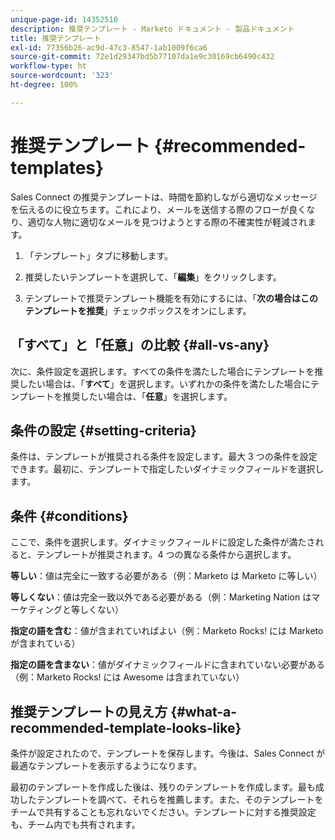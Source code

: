 ```yaml
---
unique-page-id: 14352510
description: 推奨テンプレート - Marketo ドキュメント - 製品ドキュメント
title: 推奨テンプレート
exl-id: 77356b26-ac9d-47c3-8547-1ab1009f6ca6
source-git-commit: 72e1d29347bd5b77107da1e9c30169cb6490c432
workflow-type: ht
source-wordcount: '323'
ht-degree: 100%

---
```


# 推奨テンプレート {#recommended-templates}

Sales Connect の推奨テンプレートは、時間を節約しながら適切なメッセージを伝えるのに役立ちます。これにより、メールを送信する際のフローが良くなり、適切な人物に適切なメールを見つけようとする際の不確実性が軽減されます。

1. 「テンプレート」タブに移動します。

1. 推奨したいテンプレートを選択して、「**編集**」をクリックします。

1. テンプレートで推奨テンプレート機能を有効にするには、「**次の場合はこのテンプレートを推奨**」チェックボックスをオンにします。

## 「すべて」と「任意」の比較 {#all-vs-any}

次に、条件設定を選択します。すべての条件を満たした場合にテンプレートを推奨したい場合は、「**すべて**」を選択します。いずれかの条件を満たした場合にテンプレートを推奨したい場合は、「**任意**」を選択します。

## 条件の設定 {#setting-criteria}

条件は、テンプレートが推奨される条件を設定します。最大 3 つの条件を設定できます。最初に、テンプレートで指定したいダイナミックフィールドを選択します。

## 条件 {#conditions}

ここで、条件を選択します。ダイナミックフィールドに設定した条件が満たされると、テンプレートが推奨されます。4 つの異なる条件から選択します。

**等しい**：値は完全に一致する必要がある（例：Marketo は Marketo に等しい）

**等しくない**：値は完全一致以外である必要がある（例：Marketing Nation はマーケティングと等しくない）

**指定の語を含む**：値が含まれていればよい（例：Marketo Rocks! には Marketo が含まれている）

**指定の語を含まない**：値がダイナミックフィールドに含まれていない必要がある（例：Marketo Rocks! には Awesome は含まれていない）

## 推奨テンプレートの見え方 {#what-a-recommended-template-looks-like}

条件が設定されたので、テンプレートを保存します。今後は、Sales Connect が最適なテンプレートを表示するようになります。

最初のテンプレートを作成した後は、残りのテンプレートを作成します。最も成功したテンプレートを調べて、それらを推薦します。また、そのテンプレートをチームで共有することも忘れないでください。テンプレートに対する推奨設定も、チーム内でも共有されます。
